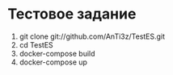 # Тестовое задание
1. git clone git://github.com/AnTi3z/TestES.git
2. cd TestES
3. docker-compose build
4. docker-compose up

